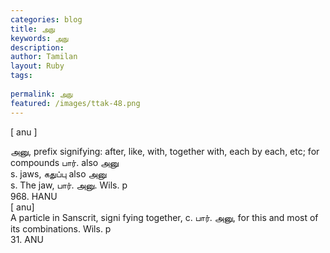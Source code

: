 ```yaml
---
categories: blog
title: அநு
keywords: அநு
description: 
author: Tamilan
layout: Ruby
tags: 
 
permalink: அநு
featured: /images/ttak-48.png
---
```

  
[ anu ]  
  
அனு, prefix signifying: after, like, with, together with, each by each, etc; for compounds பார். also அனு  
s. jaws, கதுப்பு also அனு  
s. The jaw, பார். அனு. Wils. p  
968. HANU  
[ anu]  
A particle in Sanscrit, signi fying together, c. பார். அனு, for this and most of its combinations. Wils. p  
31. ANU